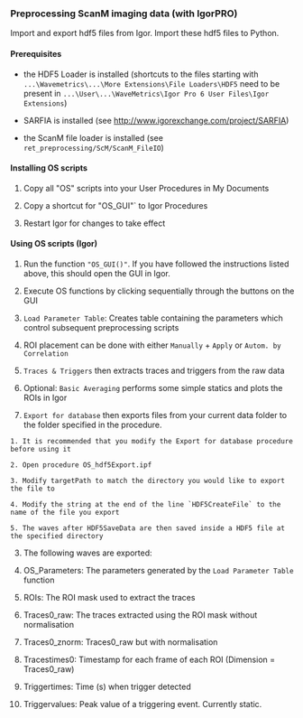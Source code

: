 ### Preprocessing ScanM imaging data (with IgorPRO)

Import and export hdf5 files from Igor. Import these hdf5 files to Python.


#### Prerequisites

- the HDF5 Loader is installed (shortcuts to the files starting with ``...\Wavemetrics\...\More Extensions\File Loaders\HDF5`` need to be present in ``...\User\...\WaveMetrics\Igor Pro 6 User Files\Igor Extensions``)

- SARFIA is installed (see http://www.igorexchange.com/project/SARFIA)

- the ScanM file loader is installed (see ``ret_preprocessing/ScM/ScanM_FileIO``)


#### Installing OS scripts

1. Copy all "OS" scripts into your User Procedures in My Documents

2. Copy a shortcut for "OS_GUI"` to Igor Procedures

3. Restart Igor for changes to take effect


#### Using OS scripts (Igor)

1. Run the function `"OS_GUI()"`. If you have followed the instructions listed above, this should open the GUI in Igor.

2. Execute OS functions by clicking sequentially through the buttons on the GUI

  1. `Load Parameter Table`: Creates table containing the parameters which control subsequent preprocessing scripts

  2. ROI placement can be done with either `Manually` + `Apply` or `Autom. by Correlation`

  3. `Traces & Triggers` then extracts traces and triggers from the raw data

  4. Optional: `Basic Averaging` performs some simple statics and plots the ROIs in Igor

  5. `Export for database` then exports files from your current data folder to the folder specified in the procedure.

    1. It is recommended that you modify the Export for database procedure before using it

    2. Open procedure OS_hdf5Export.ipf

    3. Modify targetPath to match the directory you would like to export the file to

    4. Modify the string at the end of the line `HDF5CreateFile` to the name of the file you export

    5. The waves after HDF5SaveData are then saved inside a HDF5 file at the specified directory

3. The following waves are exported:

  1. OS_Parameters: The parameters generated by the `Load Parameter Table` function

  2. ROIs: The ROI mask used to extract the traces

  3. Traces0_raw: The traces extracted using the ROI mask without normalisation

  4. Traces0_znorm: Traces0_raw but with normalisation

  5. Tracestimes0: Timestamp for each frame of each ROI (Dimension = Traces0_raw)

  6. Triggertimes: Time (s) when trigger detected

  7. Triggervalues: Peak value of a triggering event. Currently static.
